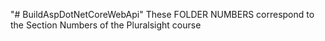 "# BuildAspDotNetCoreWebApi" 
These FOLDER NUMBERS correspond to the Section Numbers of the Pluralsight course
